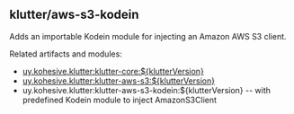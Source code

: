 ## klutter/aws-s3-kodein

Adds an importable Kodein module for injecting an Amazon AWS S3 client.

Related artifacts and modules:

* [uy.kohesive.klutter:klutter-core:${klutterVersion}](../aws-core)
* [uy.kohesive.klutter:klutter-aws-s3:${klutterVersion}](../aws-s3)
* uy.kohesive.klutter:klutter-aws-s3-kodein:${klutterVersion}  -- with predefined Kodein module to inject AmazonS3Client


